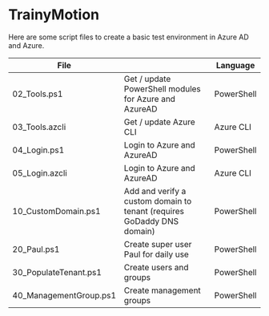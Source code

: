 # TrainyMotion

Here are some script files to create a basic test environment in Azure AD and Azure.

| File                        |                                                                        | Language   |
| --------------------------- | ---------------------------------------------------------------------- | ---------- |
| 02_Tools.ps1                | Get / update PowerShell modules for Azure and AzureAD                  | PowerShell |
| 03_Tools.azcli              | Get / update Azure CLI                                                 | Azure CLI  |
| 04_Login.ps1                | Login to Azure and AzureAD                                             | PowerShell |
| 05_Login.azcli              | Login to Azure and AzureAD                                             | Azure CLI  |
| 10_CustomDomain.ps1         | Add and verify a custom domain to tenant (requires GoDaddy DNS domain) | PowerShell |
| 20_Paul.ps1                 | Create super user Paul for daily use                                   | PowerShell |
| 30_PopulateTenant.ps1       | Create users and groups                                                | PowerShell |
| 40_ManagementGroup.ps1      | Create management groups                                               | PowerShell |